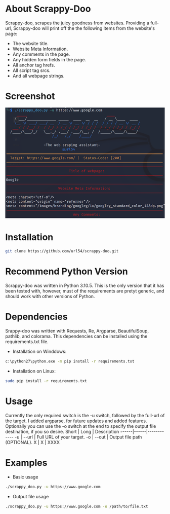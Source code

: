 # About Scrappy-Doo
Scrappy-doo, scrapes the juicy goodness from websites. Providing a full-url, Scrappy-doo will print off the the following items from the website's page:
- The website title.
- Website Meta Information.
- Any comments in the page.
- Any hidden form fields in the page.
- All anchor tag hrefs.
- All script tag srcs.
- And all webpage strings.

# Screenshot
![Main Image](Images/scrappy-doo.png)

# Installation
```bash
git clone https://github.com/url54/scrappy-doo.git
```

# Recommend Python Version
Scrappy-doo was written in Python 3.10.5. This is the only version that it has been tested with, however, must of the requirements are pretyt generic, and should work with other versions of Python. 

# Dependencies
Srappy-doo was written with Requests, Re, Argparse, BeautifulSoup, pathlib, and colorama. This dependencies can be installed using the requirements.txt file.
- Installation on Winddows:
```bash
c:\python27\python.exe -m pip install -r requirements.txt
```

- Installation on Linux:
```bash
sudo pip install -r requirements.txt
```

# Usage
Currently the only required switch is the -u switch, followed by the full-url of the target. I added argparse, for future updates and added features.
Optionally you can use the -o switch at the end to specify the output file destination, if you so desire. 
Short | Long | Description
------|------|------------
-u | --url | Full URL of your target.
-o | --out | Output file path (OPTIONAL).
X | X | XXXX

# Examples
- Basic usage
```bash
./scrappy_doo.py -u https://www.google.com
```

- Output file usage
```bash
./scrappy_doo.py -u https://www.google.com -o /path/to/file.txt
```
